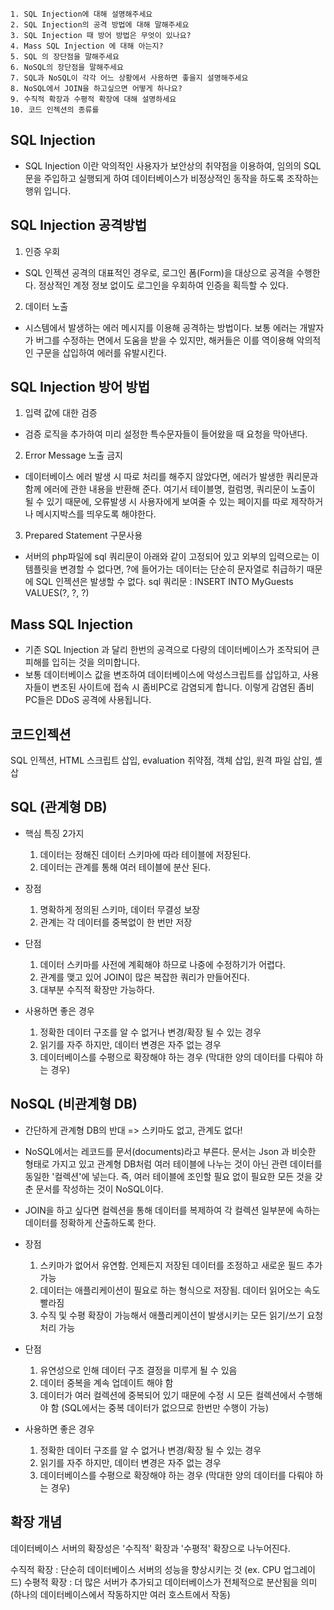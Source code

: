 ```
1. SQL Injection에 대해 설명해주세요
2. SQL Injection의 공격 방법에 대해 말해주세요
3. SQL Injection 때 방어 방법은 무엇이 있나요?
4. Mass SQL Injection 에 대해 아는지?
5. SQL 의 장단점을 말해주세요
6. NoSQL의 장단점을 말해주세요
7. SQL과 NoSQL이 각각 어느 상황에서 사용하면 좋을지 설명해주세요
8. NoSQL에서 JOIN을 하고싶으면 어떻게 하나요?
9. 수직적 확장과 수평적 확장에 대해 설명하세요
10. 코드 인젝션의 종류를 
```

## SQL Injection
- SQL Injection 이란 악의적인 사용자가 보안상의 취약점을 이용하여, 임의의 SQL 문을 주입하고 실행되게 하여 데이터베이스가 비정상적인 동작을 하도록 조작하는 행위 입니다.

## SQL Injection 공격방법
1. 인증 우회
  - SQL 인젝션 공격의 대표적인 경우로, 로그인 폼(Form)을 대상으로 공격을 수행한다. 정상적인 계정 정보 없이도 로그인을 우회하여 인증을 획득할 수 있다.

2. 데이터 노출
  - 시스템에서 발생하는 에러 메시지를 이용해 공격하는 방법이다. 보통 에러는 개발자가 버그를 수정하는 면에서 도움을 받을 수 있지만, 해커들은 이를 역이용해 악의적인 구문을 삽입하여 에러를 유발시킨다.

## SQL Injection 방어 방법
1. 입력 값에 대한 검증
  - 검증 로직을 추가하여 미리 설정한 특수문자들이 들어왔을 때 요청을 막아낸다.

2. Error Message 노출 금지
  - 데이터베이스 에러 발생 시 따로 처리를 해주지 않았다면, 에러가 발생한 쿼리문과 함께 에러에 관한 내용을 반환해 준다. 여기서 테이블명, 컬럼명, 쿼리문이 노출이 될 수 있기 때문에, 오류발생 시 사용자에게 보여줄 수 있는 페이지를 따로 제작하거나 메시지박스를 띄우도록 해야한다.

3. Prepared Statement 구문사용
  - 서버의 php파일에 sql 쿼리문이 아래와 같이 고정되어 있고 외부의 입력으로는 이 템플릿을 변경할 수 없다면, ?에 들어가는 데이터는 단순히 문자열로 취급하기 때문에 SQL 인젝션은 발생할 수 없다.
 sql 쿼리문 : INSERT INTO MyGuests VALUES(?, ?, ?)
 
## Mass SQL Injection
- 기존 SQL Injection 과 달리 한번의 공격으로 다량의 데이터베이스가 조작되어 큰 피해를 입히는 것을 의미합니다. 
- 보통 데이터베이스 값을 변조하여 데이터베이스에 악성스크립트를 삽입하고, 사용자들이 변조된 사이트에 접속 시 좀비PC로 감염되게 합니다. 
  이렇게 감염된 좀비 PC들은 DDoS 공격에 사용됩니다.
  
## 코드인젝션
SQL 인젝션, HTML 스크립트 삽입, evaluation 취약점, 객체 삽입, 원격 파일 삽입, 셸 삽

## SQL (관계형 DB)
- 핵심 특징 2가지
  1. 데이터는 정해진 데이터 스키마에 따라 테이블에 저장된다.
  2. 데이터는 관계를 통해 여러 테이블에 분산 된다.

- 장점
  1. 명확하게 정의된 스키마, 데이터 무결성 보장
  2. 관계는 각 데이터를 중복없이 한 번만 저장
- 단점
  1. 데이터 스키마를 사전에 계획해야 하므로 나중에 수정하기가 어렵다.
  2. 관계를 맺고 있어 JOIN이 많은 복잡한 쿼리가 만들어진다.
  3. 대부분 수직적 확장만 가능하다.

- 사용하면 좋은 경우
  1. 정확한 데이터 구조를 알 수 없거나 변경/확장 될 수 있는 경우
  2. 읽기를 자주 하지만, 데이터 변경은 자주 없는 경우
  3. 데이터베이스를 수평으로 확장해야 하는 경우 (막대한 양의 데이터를 다뤄야 하는 경우)
  
## NoSQL (비관계형 DB)
- 간단하게 관계형 DB의 반대 => 스키마도 없고, 관계도 없다!
- NoSQL에서는 레코드를 문서(documents)라고 부른다. 문서는 Json 과 비슷한 형태로 가지고 있고 관계형 DB처럼 여러 테이블에 나누는 것이 아닌
  관련 데이터를 동일한 '컬렉션'에 넣는다. 즉, 여러 테이블에 조인할 필요 없이 필요한 모든 것을 갖춘 문서를 작성하는 것이 NoSQL이다.
- JOIN을 하고 싶다면 컬렉션을 통해 데이터를 복제하여 각 컬렉션 일부분에 속하는 데이터를 정확하게 산출하도록 한다.

- 장점
  1. 스키마가 없어서 유연함. 언제든지 저장된 데이터를 조정하고 새로운 필드 추가 가능
  2. 데이터는 애플리케이션이 필요로 하는 형식으로 저장됨. 데이터 읽어오는 속도 빨라짐
  3. 수직 및 수평 확장이 가능해서 애플리케이션이 발생시키는 모든 읽기/쓰기 요청 처리 가능
- 단점
  1. 유연성으로 인해 데이터 구조 결정을 미루게 될 수 있음
  2. 데이터 중복을 계속 업데이트 해야 함
  3. 데이터가 여러 컬렉션에 중복되어 있기 때문에 수정 시 모든 컬렉션에서 수행해야 함 (SQL에서는 중복 데이터가 없으므로 한번만 수행이 가능)

- 사용하면 좋은 경우
  1. 정확한 데이터 구조를 알 수 없거나 변경/확장 될 수 있는 경우
  2. 읽기를 자주 하지만, 데이터 변경은 자주 없는 경우
  3. 데이터베이스를 수평으로 확장해야 하는 경우 (막대한 양의 데이터를 다뤄야 하는 경우)

## 확장 개념
데이터베이스 서버의 확장성은 '수직적' 확장과 '수평적' 확장으로 나누어진다.

수직적 확장 : 단순히 데이터베이스 서버의 성능을 향상시키는 것 (ex. CPU 업그레이드)
수평적 확장 : 더 많은 서버가 추가되고 데이터베이스가 전체적으로 분산됨을 의미 (하나의 데이터베이스에서 작동하지만 여러 호스트에서 작동)
